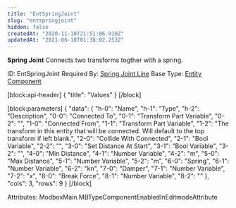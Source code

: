 ```yaml
---
title: "EntSpringJoint"
slug: "entspringjoint"
hidden: false
createdAt: "2020-11-10T21:51:06.918Z"
updatedAt: "2021-06-18T01:38:02.253Z"
---
```

**Spring Joint**
Connects two transforms togther with a spring.

ID: EntSpringJoint
Required By: [Spring Joint Line](doc:entspringjointline)
Base Type: [Entity Component](doc:componententity)

[block:api-header]
{
  "title": "Values"
}
[/block]

[block:parameters]
{
  "data": {
    "h-0": "Name",
    "h-1": "Type",
    "h-2": "Description",
    "0-0": "Connected To",
    "0-1": "Transform Part Variable",
    "0-2": "",
    "1-0": "Connected From",
    "1-1": "Transform Part Variable",
    "1-2": "The transform in this entity that will be connected. Will default to the top transform if left blank.",
    "2-0": "Collide With Connected",
    "2-1": "Bool Variable",
    "2-2": "",
    "3-0": "Set Distance At Start",
    "3-1": "Bool Variable",
    "3-2": "",
    "4-0": "Min Distance",
    "4-1": "Number Variable",
    "4-2": "m",
    "5-0": "Max Distance",
    "5-1": "Number Variable",
    "5-2": "m",
    "6-0": "Spring",
    "6-1": "Number Variable",
    "6-2": "kn",
    "7-0": "Damper",
    "7-1": "Number Variable",
    "7-2": "x",
    "8-0": "Break Force",
    "8-1": "Number Variable",
    "8-2": ""
  },
  "cols": 3,
  "rows": 9
}
[/block]


Attributes:
ModboxMain.MBTypeComponentEnabledInEditmodeAttribute
